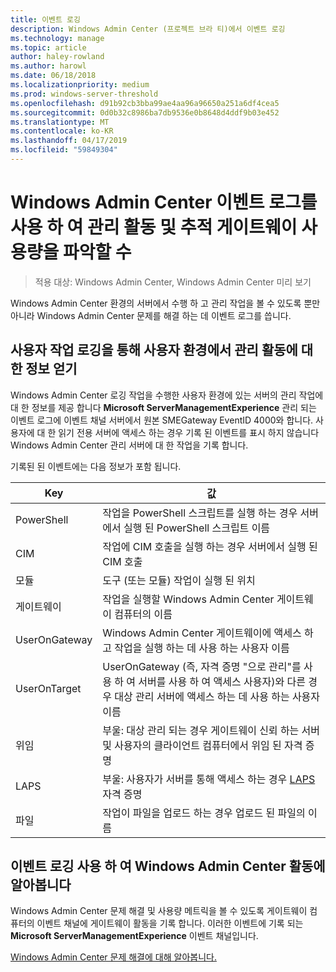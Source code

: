 ```yaml
---
title: 이벤트 로깅
description: Windows Admin Center (프로젝트 브라 티)에서 이벤트 로깅
ms.technology: manage
ms.topic: article
author: haley-rowland
ms.author: harowl
ms.date: 06/18/2018
ms.localizationpriority: medium
ms.prod: windows-server-threshold
ms.openlocfilehash: d91b92cb3bba99ae4aa96a96650a251a6df4cea5
ms.sourcegitcommit: 0d0b32c8986ba7db9536e0b8648d4ddf9b03e452
ms.translationtype: MT
ms.contentlocale: ko-KR
ms.lasthandoff: 04/17/2019
ms.locfileid: "59849304"
---
```

# <a name="use-event-logging-in-windows-admin-center-to-gain-insight-into-management-activities-and-track-gateway-usage"></a>Windows Admin Center 이벤트 로그를 사용 하 여 관리 활동 및 추적 게이트웨이 사용량을 파악할 수

>적용 대상: Windows Admin Center, Windows Admin Center 미리 보기

Windows Admin Center 환경의 서버에서 수행 하 고 관리 작업을 볼 수 있도록 뿐만 아니라 Windows Admin Center 문제를 해결 하는 데 이벤트 로그를 씁니다.

## <a name="gain-insight-into-management-activities-in-your-environment-through-user-action-logging"></a>사용자 작업 로깅을 통해 사용자 환경에서 관리 활동에 대 한 정보 얻기

Windows Admin Center 로깅 작업을 수행한 사용자 환경에 있는 서버의 관리 작업에 대 한 정보를 제공 합니다 **Microsoft ServerManagementExperience** 관리 되는 이벤트 로그에 이벤트 채널 서버에서 원본 SMEGateway EventID 4000와 합니다. 사용자에 대 한 읽기 전용 서버에 액세스 하는 경우 기록 된 이벤트를 표시 하지 않습니다 Windows Admin Center 관리 서버에 대 한 작업을 기록 합니다.

기록된 된 이벤트에는 다음 정보가 포함 됩니다.

| Key           | 값                                                                                              |
|---------------|----------------------------------------------------------------------------------------------------|
| PowerShell    | 작업을 PowerShell 스크립트를 실행 하는 경우 서버에서 실행 된 PowerShell 스크립트 이름 |
| CIM           | 작업에 CIM 호출을 실행 하는 경우 서버에서 실행 된 CIM 호출                        |
| 모듈        | 도구 (또는 모듈) 작업이 실행 된 위치                                                     |
| 게이트웨이       | 작업을 실행할 Windows Admin Center 게이트웨이 컴퓨터의 이름                     |
| UserOnGateway | Windows Admin Center 게이트웨이에 액세스 하 고 작업을 실행 하는 데 사용 하는 사용자 이름                    |
| UserOnTarget  | UserOnGateway (즉, 자격 증명 "으로 관리"를 사용 하 여 서버를 사용 하 여 액세스 사용자)와 다른 경우 대상 관리 서버에 액세스 하는 데 사용 하는 사용자 이름 |
| 위임    | 부울: 대상 관리 되는 경우 게이트웨이 신뢰 하는 서버 및 사용자의 클라이언트 컴퓨터에서 위임 된 자격 증명             |
| LAPS          | 부울: 사용자가 서버를 통해 액세스 하는 경우 [LAPS](https://technet.microsoft.com/mt227395.aspx) 자격 증명                          |
| 파일          | 작업이 파일을 업로드 하는 경우 업로드 된 파일의 이름                                |

## <a name="learn-about-windows-admin-center-activity-with-event-logging"></a>이벤트 로깅 사용 하 여 Windows Admin Center 활동에 알아봅니다

Windows Admin Center 문제 해결 및 사용량 메트릭을 볼 수 있도록 게이트웨이 컴퓨터의 이벤트 채널에 게이트웨이 활동을 기록 합니다. 이러한 이벤트에 기록 되는 **Microsoft ServerManagementExperience** 이벤트 채널입니다.

[Windows Admin Center 문제 해결에 대해 알아봅니다.](troubleshooting.md)
